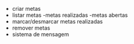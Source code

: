 - criar metas
- listar metas
    -metas realizadas
    -metas abertas
- marcar/desmarcar metas realizadas
- remover metas
- sistema de mensagem
